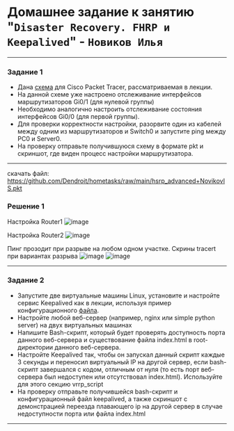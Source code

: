 # Домашнее задание к занятию "`Disaster Recovery. FHRP и Keepalived`" - `Новиков Илья`


------


### Задание 1
- Дана [схема](1/hsrp_advanced.pkt) для Cisco Packet Tracer, рассматриваемая в лекции.
- На данной схеме уже настроено отслеживание интерфейсов маршрутизаторов Gi0/1 (для нулевой группы)
- Необходимо аналогично настроить отслеживание состояния интерфейсов Gi0/0 (для первой группы).
- Для проверки корректности настройки, разорвите один из кабелей между одним из маршрутизаторов и Switch0 и запустите ping между PC0 и Server0.
- На проверку отправьте получившуюся схему в формате pkt и скриншот, где виден процесс настройки маршрутизатора.


------
скачать файл:
https://github.com/Dendroit/hometasks/raw/main/hsrp_advanced+NovikovIS.pkt

### Решение 1
Настройка Router1
![image](https://github.com/Dendroit/hometasks/assets/155379046/361c4bd4-52c0-4dd0-a5af-2be62f78f5b9)

Настройка Router2
![image](https://github.com/Dendroit/hometasks/assets/155379046/b8b33398-45ba-44fa-9427-a9cf357c28f9)

Пинг прозодит при разрыве на любом одном участке.
Скрины tracert при вариантах разрыва
![image](https://github.com/Dendroit/hometasks/assets/155379046/be6d7009-479a-4682-9aa8-c2f569c24511)
![image](https://github.com/Dendroit/hometasks/assets/155379046/d0f54d98-20cf-41f3-acc0-3d0f642b9b8a)


------


### Задание 2
- Запустите две виртуальные машины Linux, установите и настройте сервис Keepalived как в лекции, используя пример конфигурационного [файла](1/keepalived-simple.conf).
- Настройте любой веб-сервер (например, nginx или simple python server) на двух виртуальных машинах
- Напишите Bash-скрипт, который будет проверять доступность порта данного веб-сервера и существование файла index.html в root-директории данного веб-сервера.
- Настройте Keepalived так, чтобы он запускал данный скрипт каждые 3 секунды и переносил виртуальный IP на другой сервер, если bash-скрипт завершался с кодом, отличным от нуля (то есть порт веб-сервера был недоступен или отсутствовал index.html). Используйте для этого секцию vrrp_script
- На проверку отправьте получившейся bash-скрипт и конфигурационный файл keepalived, а также скриншот с демонстрацией переезда плавающего ip на другой сервер в случае недоступности порта или файла index.html


------
